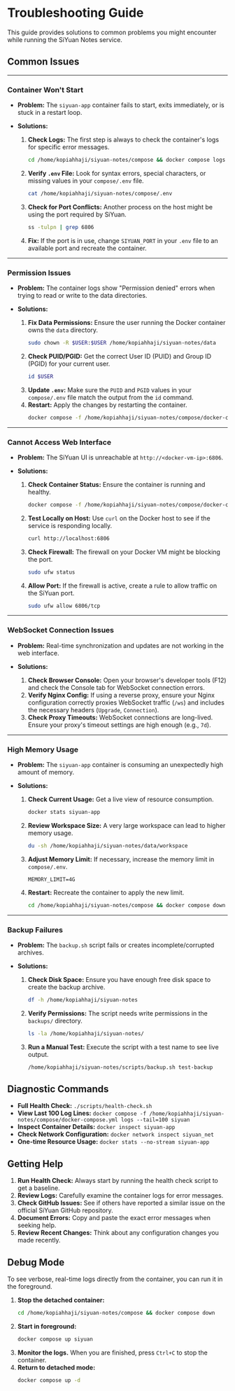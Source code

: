 # Troubleshooting Guide

This guide provides solutions to common problems you might encounter while running the SiYuan Notes service.

## Common Issues

---

### Container Won't Start

-   **Problem:** The `siyuan-app` container fails to start, exits immediately, or is stuck in a restart loop.

-   **Solutions:**
    1.  **Check Logs:** The first step is always to check the container's logs for specific error messages.
        ```bash
        cd /home/kopiahhaji/siyuan-notes/compose && docker compose logs siyuan
        ```
    2.  **Verify `.env` File:** Look for syntax errors, special characters, or missing values in your `compose/.env` file.
        ```bash
        cat /home/kopiahhaji/siyuan-notes/compose/.env
        ```
    3.  **Check for Port Conflicts:** Another process on the host might be using the port required by SiYuan.
        ```bash
        ss -tulpn | grep 6806
        ```
    4.  **Fix:** If the port is in use, change `SIYUAN_PORT` in your `.env` file to an available port and recreate the container.

---

### Permission Issues

-   **Problem:** The container logs show "Permission denied" errors when trying to read or write to the data directories.

-   **Solutions:**
    1.  **Fix Data Permissions:** Ensure the user running the Docker container owns the `data` directory.
        ```bash
        sudo chown -R $USER:$USER /home/kopiahhaji/siyuan-notes/data
        ```
    2.  **Check PUID/PGID:** Get the correct User ID (PUID) and Group ID (PGID) for your current user.
        ```bash
        id $USER
        ```
    3.  **Update `.env`:** Make sure the `PUID` and `PGID` values in your `compose/.env` file match the output from the `id` command.
    4.  **Restart:** Apply the changes by restarting the container.
        ```bash
        docker compose -f /home/kopiahhaji/siyuan-notes/compose/docker-compose.yml restart siyuan
        ```

---

### Cannot Access Web Interface

-   **Problem:** The SiYuan UI is unreachable at `http://<docker-vm-ip>:6806`.

-   **Solutions:**
    1.  **Check Container Status:** Ensure the container is running and healthy.
        ```bash
        docker compose -f /home/kopiahhaji/siyuan-notes/compose/docker-compose.yml ps
        ```
    2.  **Test Locally on Host:** Use `curl` on the Docker host to see if the service is responding locally.
        ```bash
        curl http://localhost:6806
        ```
    3.  **Check Firewall:** The firewall on your Docker VM might be blocking the port.
        ```bash
        sudo ufw status
        ```
    4.  **Allow Port:** If the firewall is active, create a rule to allow traffic on the SiYuan port.
        ```bash
        sudo ufw allow 6806/tcp
        ```

---

### WebSocket Connection Issues

-   **Problem:** Real-time synchronization and updates are not working in the web interface.

-   **Solutions:**
    1.  **Check Browser Console:** Open your browser's developer tools (F12) and check the Console tab for WebSocket connection errors.
    2.  **Verify Nginx Config:** If using a reverse proxy, ensure your Nginx configuration correctly proxies WebSocket traffic (`/ws`) and includes the necessary headers (`Upgrade`, `Connection`).
    3.  **Check Proxy Timeouts:** WebSocket connections are long-lived. Ensure your proxy's timeout settings are high enough (e.g., `7d`).

---

### High Memory Usage

-   **Problem:** The `siyuan-app` container is consuming an unexpectedly high amount of memory.

-   **Solutions:**
    1.  **Check Current Usage:** Get a live view of resource consumption.
        ```bash
        docker stats siyuan-app
        ```
    2.  **Review Workspace Size:** A very large workspace can lead to higher memory usage.
        ```bash
        du -sh /home/kopiahhaji/siyuan-notes/data/workspace
        ```
    3.  **Adjust Memory Limit:** If necessary, increase the memory limit in `compose/.env`.
        ```
        MEMORY_LIMIT=4G
        ```
    4.  **Restart:** Recreate the container to apply the new limit.
        ```bash
        cd /home/kopiahhaji/siyuan-notes/compose && docker compose down && docker compose up -d
        ```

---

### Backup Failures

-   **Problem:** The `backup.sh` script fails or creates incomplete/corrupted archives.

-   **Solutions:**
    1.  **Check Disk Space:** Ensure you have enough free disk space to create the backup archive.
        ```bash
        df -h /home/kopiahhaji/siyuan-notes
        ```
    2.  **Verify Permissions:** The script needs write permissions in the `backups/` directory.
        ```bash
        ls -la /home/kopiahhaji/siyuan-notes/
        ```
    3.  **Run a Manual Test:** Execute the script with a test name to see live output.
        ```bash
        /home/kopiahhaji/siyuan-notes/scripts/backup.sh test-backup
        ```

## Diagnostic Commands

-   **Full Health Check:** `./scripts/health-check.sh`
-   **View Last 100 Log Lines:** `docker compose -f /home/kopiahhaji/siyuan-notes/compose/docker-compose.yml logs --tail=100 siyuan`
-   **Inspect Container Details:** `docker inspect siyuan-app`
-   **Check Network Configuration:** `docker network inspect siyuan_net`
-   **One-time Resource Usage:** `docker stats --no-stream siyuan-app`

## Getting Help

1.  **Run Health Check:** Always start by running the health check script to get a baseline.
2.  **Review Logs:** Carefully examine the container logs for error messages.
3.  **Check GitHub Issues:** See if others have reported a similar issue on the official SiYuan GitHub repository.
4.  **Document Errors:** Copy and paste the exact error messages when seeking help.
5.  **Review Recent Changes:** Think about any configuration changes you made recently.

## Debug Mode

To see verbose, real-time logs directly from the container, you can run it in the foreground.

1.  **Stop the detached container:**
    ```bash
    cd /home/kopiahhaji/siyuan-notes/compose && docker compose down
    ```
2.  **Start in foreground:**
    ```bash
    docker compose up siyuan
    ```
3.  **Monitor the logs.** When you are finished, press `Ctrl+C` to stop the container.
4.  **Return to detached mode:**
    ```bash
    docker compose up -d
    ```
